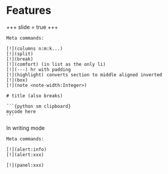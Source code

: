 Features
========

+++
slide = true
+++

    Meta commands:

    [!](columns n:m:k...)
    [!](split)
    [!](break)
    [!](comfort) (in list as the only li)
    [!](---) hr with padding
    [!](highlight) converts section to middle aligned inverted
    [!](box)
    [!](note <note-width:Integer>)

    # title (also breaks)

    ```{python sm clipboard}
    mycode here
    ```

In writing mode

    Meta commands:

    [!](alert:info)
    [!](alert:xxx)

    [!](panel:xxx)
